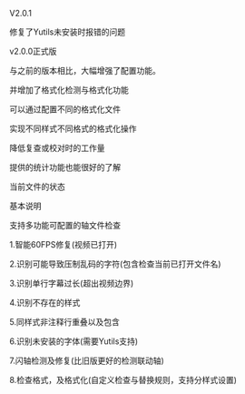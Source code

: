 
V2.0.1

修复了Yutils未安装时报错的问题



v2.0.0正式版

与之前的版本相比，大幅增强了配置功能。

并增加了格式化检测与格式化功能

可以通过配置不同的格式化文件

实现不同样式不同格式的格式化操作

降低复查或校对时的工作量

提供的统计功能也能很好的了解

当前文件的状态



基本说明



支持多功能可配置的轴文件检查

1.智能60FPS修复(视频已打开)

2.识别可能导致压制乱码的字符(包含检查当前已打开文件名)

3.识别单行字幕过长(超出视频边界)

4.识别不存在的样式

5.同样式非注释行重叠以及包含

6.识别未安装的字体(需要Yutils支持)

7.闪轴检测及修复(比旧版更好的检测联动轴)

8.检查格式，及格式化(自定义检查与替换规则，支持分样式设置)

